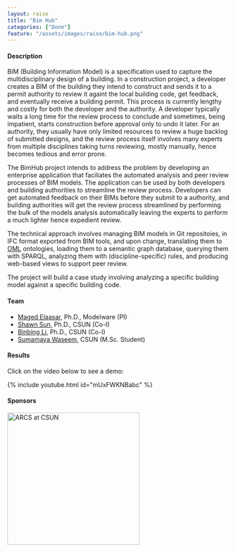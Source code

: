 ```yaml
---
layout: raise
title: "Bim Hub"
categories: ["Done"]
feature: "/assets/images/raise/bim-hub.png"
---
```


#### Description

BIM (Building Information Model) is a specification used to capture the multidisciplinary design of a building. In a construction project, a developer creates a BIM of the building they intend to construct and sends it to a permit authority to review it againt the local building code, get feedback, and eventually receive a building permit. This process is currently lengthy and costly for both the developer and the authority. A developer typically waits a long time for the review process to conclude and sometimes, being impatient, starts construction before approval only to undo it later. For an authority, they usually have only limited resources to review a huge backlog of submitted designs, and the review process itself involves many experts from multiple disciplines taking turns reviewing, mostly manually, hence becomes tedious and error prone.

The BimHub project intends to address the problem by developing an enterprise application that faciliates the automated analysis and peer review processes of BIM models. The application can be used by both developers and building authorities to streamline the review process. Developers can get automated feedback on their BIMs before they submit to a authority, and building authorities will get the review process streamlined by performing the bulk of the models analysis automatically leaving the experts to perform a much lighter hence expedient review.

The technical approach involves managing BIM models in Git repositoies, in IFC format exported from BIM tools, and upon change, translating them to [OML](http://www.opencaesar.io/oml/) ontologies, loading them to a semantic graph database, querying them with SPARQL, analyzing them with (discipline-specific) rules, and producing web-based views to support peer review.

The project will build a case study involving analyzing a specific building model against a specific building code.

#### Team
- [Maged Elaasar](/maged-elaasar.html), Ph.D., Modelware (PI)
- [Shawn Sun](https://catalog.csun.edu/academics/cecm/faculty/sun-chuanbing-shawn/), Ph.D., CSUN (Co-I)
- [Binbing Li](https://www.ecs.csun.edu/~bingbing/), Ph.D., CSUN (Co-I)
- [Sumamaya Waseem](https://www.linkedin.com/in/summayah-waseem-7264bb1b4), CSUN (M.Sc. Student)

#### Results

Click on the video below to see a demo:

{% include youtube.html id="mUxFWKNBabc" %}

#### Sponsors

<a href="https://arcs.center/"><img src="https://arcs.center/wp-content/uploads/2021/03/arcs.jpg" alt="ARCS at CSUN" width="300"/></a>